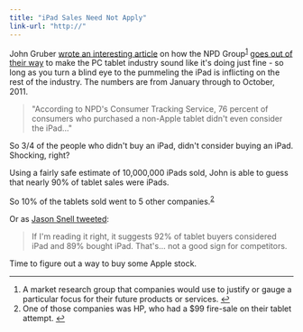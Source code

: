 ```yaml
---
title: "iPad Sales Need Not Apply"
link-url: "http://"
---
```

<p>John Gruber <a href="http://daringfireball.net/2011/11/fun_with_numbers">wrote an interesting article</a> on how the NPD Group<sup id="fnref-19827:1"><a href="#fn-19827:1" rel="footnote">1</a></sup> <a href="https://www.npd.com/wps/portal/npd/us/news/pressreleases/pr_111122b">goes out of their way</a> to make the PC tablet industry sound like it's doing just fine - so long as you turn a blind eye to the pummeling the iPad is inflicting on the rest of the industry. The numbers are from January through to October, 2011.</p>
<blockquote><p>
  "According to NPD's Consumer Tracking Service, 76 percent of consumers who purchased a non-Apple tablet didn't even consider the iPad..."
</p></blockquote>
<p>So 3/4 of the people who didn't buy an iPad, didn't consider buying an iPad. Shocking, right?</p>
<p>Using a fairly safe estimate of 10,000,000 iPads sold, John is able to guess that nearly 90% of tablet sales were iPads.</p>
<p>So 10% of the tablets sold went to 5 other companies.<sup id="fnref-19827:2"><a href="#fn-19827:2" rel="footnote">2</a></sup></p>
<p>Or as <a href="https://twitter.com/jsnell/status/139517109439959040">Jason Snell tweeted</a>:</p>
<blockquote><p>
  If I'm reading it right, it suggests 92% of tablet buyers considered iPad and 89% bought iPad. That's... not a good sign for competitors.
</p></blockquote>
<p>Time to figure out a way to buy some Apple stock.</p>
<div class="footnotes">
<hr />
<ol>
<li id="fn-19827:1">
A market research group that companies would use to justify or gauge a particular focus for their future products or services.&#160;<a href="#fnref-19827:1" rev="footnote">&#8617;</a>
</li>
<li id="fn-19827:2">
One of those companies was HP, who had a $99 fire-sale on their tablet attempt.&#160;<a href="#fnref-19827:2" rev="footnote">&#8617;</a>
</li>
</ol>
</div>
